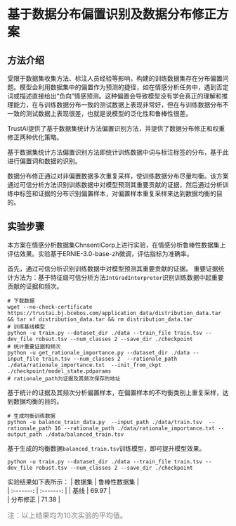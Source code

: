 # 基于数据分布偏置识别及数据分布修正方案

## 方法介绍
受限于数据集收集方法、标注人员经验等影响，构建的训练数据集存在分布偏置问题。模型会利用数据集中的偏置作为预测的捷径，如在情感分析任务中，遇到否定词或描述直接给出“负向”情感预测。这种偏置会导致模型没有学会真正的理解和推理能力，在与训练数据分布一致的测试数据上表现非常好，但在与训练数据分布不一致的测试数据上表现很差，也就是说模型的泛化性和鲁棒性很差。

TrustAI提供了基于数据集统计方法偏置识别方法，并提供了数据分布修正和权重修正两种优化策略。

基于数据集统计方法偏置识别方法即统计训练数据中词与标注标签的分布，基于此进行偏置词和数据的识别。

数据分布修正通过对非偏置数据多次重复采样，使训练数据分布尽量均衡。该方案通过可信分析方法识别训练数据中对模型预测其重要贡献的证据，然后通过分析训练中标签和证据的分布识别偏置样本，对偏置样本重复采样来达到数据均衡的目的。

## 实验步骤
本方案在情感分析数据集ChnsentiCorp上进行实验，在情感分析鲁棒性数据集上评估效果。实验基于ERNIE-3.0-base-zh微调，评估指标为准确率。

首先，通过可信分析识别训练数据中对模型预测其重要贡献的证据。
重要证据统计方法为：基于特征级可信分析方法`IntGradInterpreter`识别训练数据中起重要贡献的证据和频次。
```shell
# 下载数据
wget --no-check-certificate https://trustai.bj.bcebos.com/application_data/distribution_data.tar && tar xf distribution_data.tar && rm distribution_data.tar
# 训练基线模型
python -u train.py --dataset_dir ./data --train_file train.tsv --dev_file robsut.tsv --num_classes 2 --save_dir ./checkpoint
# 统计重要证据和频次
python -u get_rationale_importance.py --dataset_dir ./data --input_file train.tsv --num_classes 2  --rationale_path ./data/rationale_importance.txt  --init_from_ckpt ./checkpoint/model_state.pdparams
# rationale_path为证据及其频次保存的地址
```

基于统计的证据及其频次分析偏置样本，在偏置样本的不均衡类别上重复采样，达到数据均衡的目的。

```shell
# 生成均衡训练数据
python -u balance_train_data.py  --input_path ./data/train.tsv  --rationale_path 16 --rationale_path ./data/rationale_importance.txt --output_path ./data/balanced_train.tsv
```

基于生成的均衡数据`balanced_train.tsv`训练模型，即可提升模型效果。

```shell
python -u train.py --dataset_dir ./data --train_file train.tsv --dev_file robust.tsv --num_classes 2 --save_dir ./checkpoint
```
实验结果如下表所示：
|   数据集  |   鲁棒性数据集  |  
| :-------:  |  :-------:  |
| 基线   |   69.97 |  
| 分布修正   |   71.38 |  

<font size=3 color=gray>注：以上结果均为10次实验的平均值。</font>
